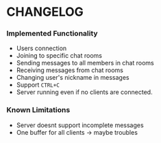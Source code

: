 # CHANGELOG

### Implemented Functionality
- Users connection
- Joining to specific chat rooms
- Sending messages to  all members in chat rooms
- Receiving messages from chat rooms
- Changing user's nickname in messages 
- Support `CTRL+C`
- Server running even if no clients are connected.
### Known Limitations
- Server doesnt support incomplete messages
- One buffer for all clients -> maybe troubles
